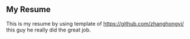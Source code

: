 ## My Resume

This is my resume by using template of https://github.com/zhanghongyi/ this guy he really did the great job.
